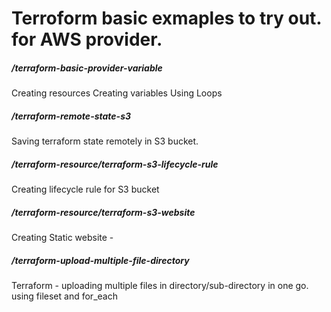 # Terroform basic exmaples to try out. for AWS provider.

##### /terraform-basic-provider-variable
Creating resources
Creating variables
Using Loops

##### /terraform-remote-state-s3
Saving terraform state remotely in S3 bucket.

##### /terraform-resource/terraform-s3-lifecycle-rule
Creating lifecycle rule for S3 bucket

##### /terraform-resource/terraform-s3-website
Creating Static website - 


##### /terraform-upload-multiple-file-directory
Terraform - uploading multiple files in directory/sub-directory in one go.
using fileset and for_each